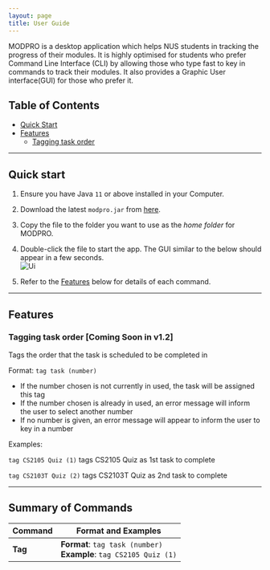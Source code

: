 ```yaml
---
layout: page
title: User Guide
---
```


MODPRO is a desktop application which helps NUS students in tracking the progress of their modules. It is highly optimised for students who prefer Command Line Interface (CLI) by allowing those who type fast to key in commands to track their modules. It also provides a Graphic User interface(GUI) for those who prefer it.

## Table of Contents
- [Quick Start](#quick-start)
- [Features](#features)
   - [Tagging task order](#tagging-task-order-coming-soon-in-v12)
--------------------------------------------------------------------------------------------------------------------

## Quick start 

1. Ensure you have Java `11` or above installed in your Computer.

2. Download the latest `modpro.jar` from [here](https://github.com/AY2223S1-CS2103T-F11-2/tp).

3. Copy the file to the folder you want to use as the _home folder_ for MODPRO.

4. Double-click the file to start the app. The GUI similar to the below should appear in a few seconds. <br>
   ![Ui](images/Ui.png)

5. Refer to the [Features](#features) below for details of each command.

--------------------------------------------------------------------------------------------------------------------

## Features

### Tagging task order [Coming Soon in v1.2]
Tags the order that the task is scheduled to be completed in

Format: `tag task (number)`
* If the number chosen is not currently in used, the task will be assigned this tag
* If the number chosen is already in used, an error message will inform the user to select another number
* If no number is given, an error message will appear to inform the user to key in a number

Examples:

`tag CS2105 Quiz (1)` tags CS2105 Quiz as 1st task to complete

`tag CS2103T Quiz (2)` tags CS2103T Quiz as 2nd task to complete



--------------------------------------------------------------------------------------------------------------------

## Summary of Commands

| Command | Format and Examples                                                     |
|---------|-------------------------------------------------------------------------|
| **Tag** | **Format**: `tag task (number)`<br/> **Example**: `tag CS2105 Quiz (1)` |
